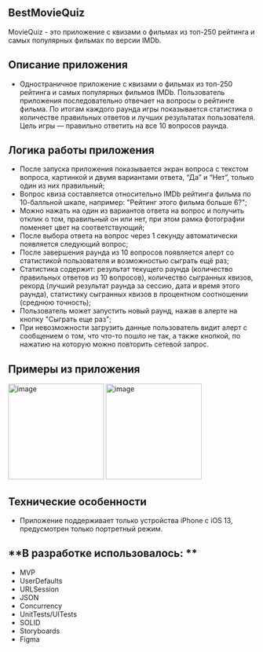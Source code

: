 ## **BestMovieQuiz**

MovieQuiz - это приложение с квизами о фильмах из топ-250 рейтинга и самых популярных фильмах по версии IMDb.
## **Описание приложения**

- Одностраничное приложение с квизами о фильмах из топ-250 рейтинга и самых популярных фильмов IMDb. Пользователь приложения последовательно отвечает на вопросы о рейтинге фильма. По итогам каждого раунда игры показывается статистика о количестве правильных ответов и лучших результатах пользователя. Цель игры — правильно ответить на все 10 вопросов раунда.

## **Логика работы приложения**
- После запуска приложения показывается экран вопроса с текстом вопроса, картинкой и двумя вариантами ответа, “Да” и “Нет”, только один из них правильный;
- Вопрос квиза составляется относительно IMDb рейтинга фильма по 10-балльной шкале, например: "Рейтинг этого фильма больше 6?";
- Можно нажать на один из вариантов ответа на вопрос и получить отклик о том, правильный он или нет, при этом рамка фотографии поменяет цвет на соответствующий;
- После выбора ответа на вопрос через 1 секунду автоматически появляется следующий вопрос;
- После завершения раунда из 10 вопросов появляется алерт со статистикой пользователя и возможностью сыграть ещё раз;
- Статистика содержит: результат текущего раунда (количество правильных ответов из 10 вопросов), количество сыгранных квизов, рекорд (лучший результат раунда за сессию, дата и время этого раунда), статистику сыгранных квизов в процентном соотношении (среднюю точность);
- Пользователь может запустить новый раунд, нажав в алерте на кнопку "Сыграть еще раз";
- При невозможности загрузить данные пользователь видит алерт с сообщением о том, что что-то пошло не так, а также кнопкой, по нажатию на которую можно повторить сетевой запрос.

## **Примеры из приложения**
<img width="195" alt="image" src="https://user-images.githubusercontent.com/53314883/206917104-470a72d1-e149-4c77-b806-e9b802f898f0.png">   <img width="195" alt="image" src="https://user-images.githubusercontent.com/53314883/206917037-3c1c1041-a0bc-42f7-b924-aebcc0975fc3.png">


## **Технические особенности**
- Приложение поддерживает только устройства iPhone с iOS 13, предусмотрен только портретный режим.


## **В разработке использовалось: **
- MVP
- UserDefaults
- URLSession 
- JSON
- Concurrency
- UnitTests/UITests
- SOLID
- Storyboards
- Figma


